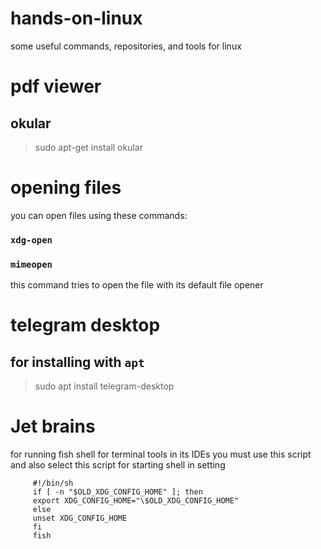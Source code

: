 # hands-on-linux

some useful commands, repositories, and tools for linux

# pdf viewer

## **okular**

> sudo apt-get install okular

# opening files

you can open files using these commands:

### `xdg-open`

### `mimeopen`

this command tries to open the file with its default file opener

# telegram desktop

## for installing with `apt`

> sudo apt install telegram-desktop

# Jet brains

for running fish shell for terminal tools in its IDEs you must use this script and also select this script for starting shell in setting

         #!/bin/sh
         if [ -n "$OLD_XDG_CONFIG_HOME" ]; then
         export XDG_CONFIG_HOME="\$OLD_XDG_CONFIG_HOME"
         else
         unset XDG_CONFIG_HOME
         fi
         fish
